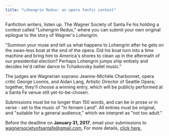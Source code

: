 ```yaml
---
title: "Lohengrin Redux: an opera fanfic contest"
---
```


Fanfiction writers, listen up. The Wagner Society of Santa Fe his holding a contest called "Lohengrin Redux," where you can submit your own original epilogue to the story of Wagner's *Lohengrin*.

"Summon your muse and tell us what happens to Lohengrin after he gets on the swan-less boat at the end of the opera.  Did his boat turn into a time machine and bring him to America's shores to clean up in the aftermath of our presidential election?  Perhaps Lohengrin jumps ship entirely and decides he'd rather dance to Tchaikovsky ballet music."

The judges are Wagnerian soprano Jeanne-Michèle Charbonnet, opera critic George Loomis, and Aidan Lang, Artistic Director of Seattle Opera; together, they'll choose a winning entry, which will be publicly performed at a Santa Fe venue still yet-to-be-chosen. 

Submissions must be no longer than 150 words, and can be in prose or in verse - set to the music of "In fernem Land". All entries must be original, and "suitable for a general audience," which we interpret as "not too adult."

Before the deadline on **January 31, 2017**, email your submissions to [wagnersocietyofsantafe@gmail.com.](mailto:wagnersocietyofsantafe@gmail.com) For more details, [click here.](http://operaamerica.org/applications/NOW/index.aspx?id=898#details)
